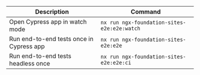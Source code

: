 | Description                              | Command                                     |
| ---------------------------------------- | ------------------------------------------- |
| Open Cypress app in watch mode           | `nx run ngx-foundation-sites-e2e:e2e:watch` |
| Run end-to-end tests once in Cypress app | `nx run ngx-foundation-sites-e2e:e2e`       |
| Run end-to-end tests headless once       | `nx run ngx-foundation-sites-e2e:e2e:ci`    |
